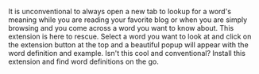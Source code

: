 <p>It is unconventional to always open a new tab to lookup for a word's meaning while you are reading your favorite blog or when you are simply browsing and you come across a word you want to know about. This extension is here to rescue. Select a word you want to look at and click on the extension button at the top and a beautiful popup will appear with the word definition and example. Isn't this cool and conventional? Install this extension and find word definitions on the go.</p>
  
